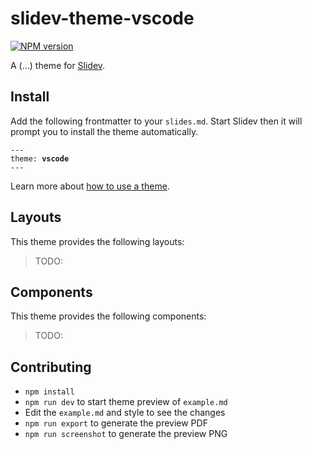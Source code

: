 # slidev-theme-vscode

[![NPM version](https://img.shields.io/npm/v/slidev-theme-vscode?color=3AB9D4&label=)](https://www.npmjs.com/package/slidev-theme-vscode)

A (...) theme for [Slidev](https://github.com/slidevjs/slidev).

<!--
  Learn more about how to write a theme:
  https://sli.dev/guide/write-theme.html
--->

<!--
  run `npm run dev` to check out the slides for more details of how to start writing a theme
-->

<!--
  Put some screenshots here to demonstrate your theme

  Live demo: [...]
-->

## Install

Add the following frontmatter to your `slides.md`. Start Slidev then it will prompt you to install the theme automatically.

<pre><code>---
theme: <b>vscode</b>
---</code></pre>

Learn more about [how to use a theme](https://sli.dev/guide/theme-addon#use-theme).

## Layouts

This theme provides the following layouts:

> TODO:

## Components

This theme provides the following components:

> TODO:

## Contributing

- `npm install`
- `npm run dev` to start theme preview of `example.md`
- Edit the `example.md` and style to see the changes
- `npm run export` to generate the preview PDF
- `npm run screenshot` to generate the preview PNG
